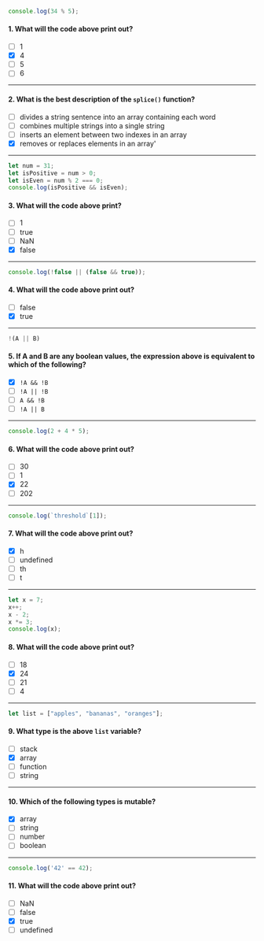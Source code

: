 ```js
console.log(34 % 5);
```

#### 1. What will the code above print out?
- [ ] 1 
- [x] 4
- [ ] 5
- [ ] 6
 
---

#### 2. What is the best description of the `splice()` function?
- [ ] divides a string sentence into an array containing each word
- [ ] combines multiple strings into a single string
- [ ] inserts an element between two indexes in an array
- [x] removes or replaces elements in an array'

---

```js
let num = 31;
let isPositive = num > 0;
let isEven = num % 2 === 0;
console.log(isPositive && isEven);
```

#### 3. What will the code above print?
- [ ] 1
- [ ] true
- [ ] NaN
- [x] false

---

```js
console.log(!false || (false && true));
```

#### 4. What will the code above print out?
- [ ] false
- [x] true

---

```js
!(A || B)
```

#### 5. If A and B are any boolean values, the expression above is equivalent to which of the following?
- [x] `!A && !B`
- [ ] `!A || !B`
- [ ] `A && !B`
- [ ] `!A || B`

---

```js
console.log(2 + 4 * 5);
```

#### 6. What will the code above print out?
- [ ] 30
- [ ] 1
- [x] 22
- [ ] 202

---

```js
console.log(`threshold`[1]);
```

#### 7. What will the code above print out?
- [x] h
- [ ] undefined
- [ ] th
- [ ] t

---

```js
let x = 7;
x++;
x - 2;
x *= 3;
console.log(x);
```

#### 8. What will the code above print out?
- [ ] 18
- [x] 24
- [ ] 21 
- [ ] 4

---

```js
let list = ["apples", "bananas", "oranges"];
```

#### 9. What type is the above `list` variable?
- [ ] stack
- [x] array
- [ ] function
- [ ] string

---

#### 10. Which of the following types is mutable?
- [x] array
- [ ] string
- [ ] number
- [ ] boolean

---

```js
console.log('42' == 42);
```

#### 11. What will the code above print out?
- [ ] NaN
- [ ] false
- [x] true
- [ ] undefined
